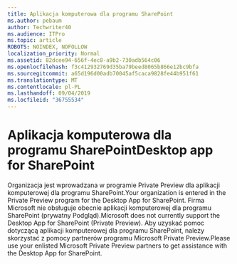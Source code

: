 ```yaml
---
title: Aplikacja komputerowa dla programu SharePoint
ms.author: pebaum
author: Techwriter40
ms.audience: ITPro
ms.topic: article
ROBOTS: NOINDEX, NOFOLLOW
localization_priority: Normal
ms.assetid: 82dcee94-656f-4ec8-a9b2-730adb564c06
ms.openlocfilehash: f3c412932769d35ba79beed8065b866e12bc9bfa
ms.sourcegitcommit: a65d196d00adb70045af5caca9828fe44b951f61
ms.translationtype: MT
ms.contentlocale: pl-PL
ms.lasthandoff: 09/04/2019
ms.locfileid: "36755534"
---
```

# <a name="desktop-app-for-sharepoint"></a><span data-ttu-id="4cc2e-102">Aplikacja komputerowa dla programu SharePoint</span><span class="sxs-lookup"><span data-stu-id="4cc2e-102">Desktop app for SharePoint</span></span>

<span data-ttu-id="4cc2e-103">Organizacja jest wprowadzana w programie Private Preview dla aplikacji komputerowej dla programu SharePoint.</span><span class="sxs-lookup"><span data-stu-id="4cc2e-103">Your organization is entered in the Private Preview program for the Desktop App for SharePoint.</span></span> <span data-ttu-id="4cc2e-104">Firma Microsoft nie obsługuje obecnie aplikacji komputerowej dla programu SharePoint (prywatny Podgląd).</span><span class="sxs-lookup"><span data-stu-id="4cc2e-104">Microsoft does not currently support the Desktop App for SharePoint (Private Preview).</span></span> <span data-ttu-id="4cc2e-105">Aby uzyskać pomoc dotyczącą aplikacji komputerowej dla programu SharePoint, należy skorzystać z pomocy partnerów programu Microsoft Private Preview.</span><span class="sxs-lookup"><span data-stu-id="4cc2e-105">Please use your enlisted Microsoft Private Preview partners to get assistance with the Desktop App for SharePoint.</span></span>
